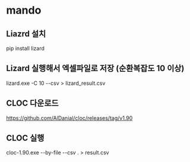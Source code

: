 # mando

## Liazrd 설치
pip install lizard

## Lizard 실행해서 엑셀파일로 저장 (순환복잡도 10 이상)
lizard.exe -C 10 --csv > lizard_result.csv


## CLOC 다운로드
https://github.com/AlDanial/cloc/releases/tag/v1.90

## CLOC 실행
cloc-1.90.exe --by-file --csv . > result.csv
